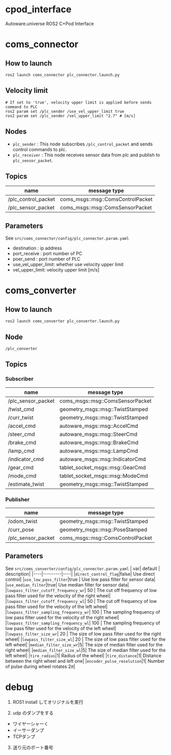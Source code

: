 # cpod_interface
Autoware.universe ROS2 C+Pod Interface 

# coms_connector
## How to launch
```
ros2 launch coms_connector plc_connector.launch.py 
```

## Velocity limit
```
# If set to 'true', velocity upper limit is applied before sends command to PLC
ros2 param set /plc_sender /use_vel_upper_limit true
ros2 param set /plc_sender /vel_upper_limit "2.7" # [m/s]
```

## Nodes
* `plc_sender` : This node subscribes `/plc_control_packet` and sends control commands to plc.
* `plc_receiver` : This node receives sensor data from plc and publish to `plc_sensor_packet`.

## Topics
| name | message type |
|---|---|
|/plc_control_packet | coms_msgs::msg::ComsControlPacket
|/plc_sensor_packet | coms_msgs::msg::ComsSensorPacket


## Parameters
See `src/coms_connector/config/plc_connector.param.yaml`
* destination : ip address 
* port_receive : port number of PC
* poer_send : port number of PLC
* use_vel_upper_limit: whether use velocity upper limit
* vel_upper_limit: velocity upper limit [m/s]

# coms_converter
## How to launch
```
ros2 launch coms_converter plc_converter.launch.py
```
## Node
`/plc_converter`

## Topics
### Subscriber
| name | message type |
|---|---|
|/plc_sensor_packet |coms_msgs::msg::ComsSensorPacket|
|/twist_cmd| geometry_msgs::msg::TwistStamped |
|/curr_twist | geometry_msgs::msg::TwistStamped |
|/accel_cmd | autoware_msgs::msg::AccelCmd |
|/steer_cmd | autoware_msgs::msg::SteerCmd |
|/brake_cmd | autoware_msgs::msg::BrakeCmd |
|/lamp_cmd|autoware_msgs::msg::LampCmd|
|/indicator_cmd|autoware_msgs::msg::IndicatorCmd|
|/gear_cmd|tablet_socket_msgs::msg::GearCmd|
|/mode_cmd|tablet_socket_msgs::msg::ModeCmd|
|/estimate_twist|geometry_msgs::msg::TwistStamped|

### Publisher
| name | message type |
|---|---|
|/odom_twist | geometry_msgs::msg::TwistStamped|
|/curr_pose | geometry_msgs::msg::PoseStamped |
|/plc_sensor_packet | coms_msgs::msg::ComsControlPacket|



## Parameters
See `src/coms_converter/config/plc_connector.param.yaml`
| var| default | description|
|----|---------|----| 
|`direct_control_flag`|false| Use direct control|
|`use_low_pass_filter`|true | Use low pass filter for sensor data|
|`use_median_filter`|true| Use median filter for sensor data|
|`lowpass_filter_cutoff_frequency_wr`| 50 | The cut off frequency of low pass filter used for the velocity of the right wheel|
|`lowpass_filter_cutoff_frequency_wl`| 50 | The cut off frequency of low pass filter used for the velocity of the left wheel|
|`lowpass_filter_sampling_frequency_wr`| 100 | The sampling frequency of low pass filter used for the velocity of the right wheel|
|`lowpass_filter_sampling_frequency_wl`| 100 | The sampling frequency of low pass filter used for the velocity of the left wheel|
|`lowpass_filter_size_wr`| 20 | The size of low pass filter used for the right wheel|
|`lowpass_filter_size_wl`| 20 | The size of low pass filter used for the left wheel|
|`median_filter_size_wr`|5| The size of median filter used for the right wheel|
|`median_filter_size_wl`|5| The size of median filter used for the left wheel|
|`tire_radius`|1| Radius of the wheel|
|`tire_distance`|1| Distance between the right wheel and left one|
|`encoder_pulse_resolution`|1| Number of pulse during wheel rotates $2\pi$|

# debug 
1. ROS1 install してオリジナルを実行

2. udp のダンプをする　
* ワイヤーシャーく
* イーサーダンプ
* TCPダンプ　

3. 送り元のポート番号